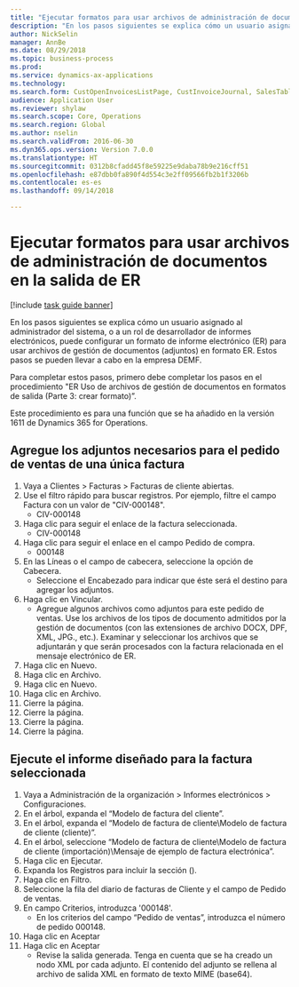 ```yaml
--- 
title: "Ejecutar formatos para usar archivos de administración de documentos en la salida de ER"
description: "En los pasos siguientes se explica cómo un usuario asignado al administrador del sistema o a un rol de desarrollador de informes electrónicos, puede configurar un formato de informe electrónico (ER) para usar archivos de gestión de documentos (adjuntos) en formato ER."
author: NickSelin
manager: AnnBe
ms.date: 08/29/2018
ms.topic: business-process
ms.prod: 
ms.service: dynamics-ax-applications
ms.technology: 
ms.search.form: CustOpenInvoicesListPage, CustInvoiceJournal, SalesTable, ERSolutionTable
audience: Application User
ms.reviewer: shylaw
ms.search.scope: Core, Operations
ms.search.region: Global
ms.author: nselin
ms.search.validFrom: 2016-06-30
ms.dyn365.ops.version: Version 7.0.0
ms.translationtype: HT
ms.sourcegitcommit: 0312b8cfadd45f8e59225e9daba78b9e216cff51
ms.openlocfilehash: e87dbb0fa890f4d554c3e2ff09566fb2b1f3206b
ms.contentlocale: es-es
ms.lasthandoff: 09/14/2018

---
```

# <a name="run-formats-to-use-document-management-files-in-er-output"></a>Ejecutar formatos para usar archivos de administración de documentos en la salida de ER

[!include [task guide banner](../../includes/task-guide-banner.md)]

En los pasos siguientes se explica cómo un usuario asignado al administrador del sistema, o a un rol de desarrollador de informes electrónicos, puede configurar un formato de informe electrónico (ER) para usar archivos de gestión de documentos (adjuntos) en formato ER. Estos pasos se pueden llevar a cabo en la empresa DEMF.

Para completar estos pasos, primero debe completar los pasos en el procedimiento "ER Uso de archivos de gestión de documentos en formatos de salida (Parte 3: crear formato)”.

Este procedimiento es para una función que se ha añadido en la versión 1611 de Dynamics 365 for Operations.


## <a name="add-necessary-attachments-for-sales-order-of-a-single-invoice"></a>Agregue los adjuntos necesarios para el pedido de ventas de una única factura
1. Vaya a Clientes > Facturas > Facturas de cliente abiertas.
2. Use el filtro rápido para buscar registros. Por ejemplo, filtre el campo Factura con un valor de "CIV-000148".
    * CIV-000148  
3. Haga clic para seguir el enlace de la factura seleccionada.
    * CIV-000148  
4. Haga clic para seguir el enlace en el campo Pedido de compra.
    * 000148  
5. En las Líneas o el campo de cabecera, seleccione la opción de Cabecera.
    * Seleccione el Encabezado para indicar que éste será el destino para agregar los adjuntos.  
6. Haga clic en Vincular.
    * Agregue algunos archivos como adjuntos para este pedido de ventas. Use los archivos de los tipos de documento admitidos por la gestión de documentos (con las extensiones de archivo DOCX, DPF, XML, JPG., etc.). Examinar y seleccionar los archivos que se adjuntarán y que serán procesados con la factura relacionada en el mensaje electrónico de ER.  
7. Haga clic en Nuevo.
8. Haga clic en Archivo.
9. Haga clic en Nuevo.
10. Haga clic en Archivo.
11. Cierre la página.
12. Cierre la página.
13. Cierre la página.
14. Cierre la página.

## <a name="run-the-designed-report-for-the-selected-invoice"></a>Ejecute el informe diseñado para la factura seleccionada
1. Vaya a Administración de la organización > Informes electrónicos > Configuraciones.
2. En el árbol, expanda el “Modelo de factura del cliente”.
3. En el árbol, expanda el “Modelo de factura de cliente\Modelo de factura de cliente (cliente)”.
4. En el árbol, seleccione “Modelo de factura de cliente\Modelo de factura de cliente (importación)\Mensaje de ejemplo de factura electrónica”.
5. Haga clic en Ejecutar.
6. Expanda los Registros para incluir la sección ().
7. Haga clic en Filtro.
8. Seleccione la fila del diario de facturas de Cliente y el campo de Pedido de ventas.
9. En campo Criterios, introduzca '000148'.
    * En los criterios del campo “Pedido de ventas”, introduzca el número de pedido 000148.  
10. Haga clic en Aceptar
11. Haga clic en Aceptar
    * Revise la salida generada. Tenga en cuenta que se ha creado un nodo XML por cada adjunto. El contenido del adjunto se rellena al archivo de salida XML en formato de texto MIME (base64).  


